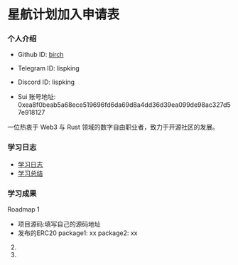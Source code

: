 # 星航计划加入申请表

### 个人介绍

* Github ID: [birch](https://github.com/lispking)

* Telegram ID: lispking

* Discord ID: lispking

* Sui 账号地址: 0xea8f0beab5a68ece519696fd6da69d8a4dd36d39ea099de98ac327d57e918127

一位热衷于 Web3 与 Rust 领域的数字自由职业者，致力于开源社区的发展。

### 学习日志

- [学习日志](journal.md)
- [学习总结](summary.md)

### 学习成果

Roadmap  1  
- 项目源码:填写自己的源码地址
- 发布的ERC20
package1: xx
package2: xx


2.


3. 

